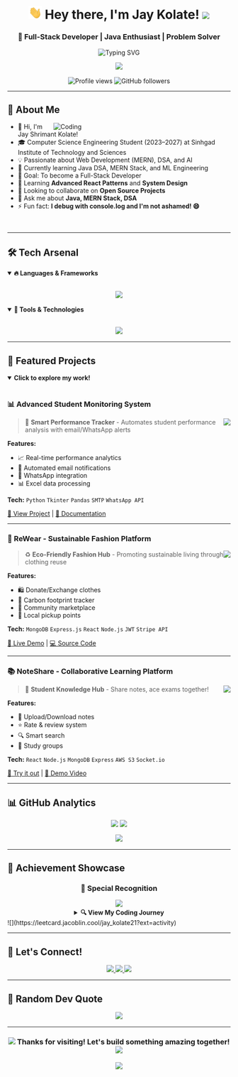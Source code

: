<h1 align="center">
  <img src="https://raw.githubusercontent.com/ABSphreak/ABSphreak/master/gifs/Hi.gif" width="30px"> Hey there, I'm Jay Kolate!
  <img src="https://media.giphy.com/media/hvRJCLFzcasrR4ia7z/giphy.gif" width="30px">
</h1>

<h3 align="center">🚀 Full-Stack Developer | Java Enthusiast | Problem Solver</h3>

<p align="center">
  <img src="https://readme-typing-svg.herokuapp.com?font=Fira+Code&pause=1000&color=2E9EF7&center=true&vCenter=true&width=435&lines=Building+scalable+web+applications;Solving+problems+with+code;Always+learning%2C+always+growing" alt="Typing SVG" />
</p>

<p align="center">
  <img src="https://media.giphy.com/media/qgQUggAC3Pfv687qPC/giphy.gif" width="300" />
</p>

<p align="center">
  <img src="https://komarev.com/ghpvc/?username=JayKolate&label=Profile%20views&color=0e75b6&style=flat" alt="Profile views" />
  <img src="https://img.shields.io/github/followers/JayKolate?label=Followers&style=social" alt="GitHub followers" />
</p>

---

## 💫 About Me

<img align="right" alt="Coding" width="400" src="https://cdn.dribbble.com/users/1162077/screenshots/3848914/programmer.gif">

- 👋 Hi, I'm Jay Shrimant Kolate!  
- 🎓 Computer Science Engineering Student (2023–2027) at Sinhgad Institute of Technology and Sciences  
- 💡 Passionate about Web Development (MERN), DSA, and AI  
- 🚀 Currently learning Java DSA, MERN Stack, and ML Engineering  
- 🎯 Goal: To become a Full-Stack Developer  
- 🌱 Learning **Advanced React Patterns** and **System Design**
- 👯 Looking to collaborate on **Open Source Projects**
- 💬 Ask me about **Java, MERN Stack, DSA**
- ⚡ Fun fact: **I debug with console.log and I'm not ashamed! 😄**

<br clear="both">

---

## 🛠️ Tech Arsenal

<details open>
<summary><b>🔥 Languages & Frameworks</b></summary>
<br>

<p align="center">
  <img src="https://skillicons.dev/icons?i=java,js,python,react,nodejs,express,mongodb,html,css,bootstrap" />
</p>

</details>

<details open>
<summary><b>🔧 Tools & Technologies</b></summary>
<br>

<p align="center">
  <img src="https://skillicons.dev/icons?i=git,github,vscode,firebase,mysql,vercel,netlify" />
</p>

</details>

---

## 🚀 Featured Projects

<details open>
<summary><b>Click to explore my work!</b></summary>
<br>

### 📊 Advanced Student Monitoring System
<img align="right" src="https://img.shields.io/badge/Python-FFD43B?style=for-the-badge&logo=python&logoColor=blue" />

> 🎯 **Smart Performance Tracker** - Automates student performance analysis with email/WhatsApp alerts

**Features:**
- 📈 Real-time performance analytics
- 📧 Automated email notifications
- 📱 WhatsApp integration
- 📊 Excel data processing

**Tech:** `Python` `Tkinter` `Pandas` `SMTP` `WhatsApp API`

[🔗 View Project](#) | [📝 Documentation](#)

---

### 👕 ReWear - Sustainable Fashion Platform
<img align="right" src="https://img.shields.io/badge/MERN-success?style=for-the-badge&logo=mongodb&logoColor=white" />

> ♻️ **Eco-Friendly Fashion Hub** - Promoting sustainable living through clothing reuse

**Features:**
- 🛍️ Donate/Exchange clothes
- 🌱 Carbon footprint tracker
- 👥 Community marketplace
- 📍 Local pickup points

**Tech:** `MongoDB` `Express.js` `React` `Node.js` `JWT` `Stripe API`

[🔗 Live Demo](#) | [💻 Source Code](#)

---

### 📚 NoteShare - Collaborative Learning Platform
<img align="right" src="https://img.shields.io/badge/MERN-success?style=for-the-badge&logo=mongodb&logoColor=white" />

> 📖 **Student Knowledge Hub** - Share notes, ace exams together!

**Features:**
- 📝 Upload/Download notes
- ⭐ Rate & review system
- 🔍 Smart search
- 👥 Study groups

**Tech:** `React` `Node.js` `MongoDB` `Express` `AWS S3` `Socket.io`

[🔗 Try it out](#) | [🎥 Demo Video](#)

</details>

---

## 📊 GitHub Analytics

<p align="center">
  <img width="49%" src="https://github-readme-stats.vercel.app/api?username=JayKolate&show_icons=true&theme=tokyonight&hide_border=true" />
  <img width="49%" src="https://github-readme-streak-stats.herokuapp.com/?user=JayKolate&theme=tokyonight&hide_border=true" />
</p>

<p align="center">
  <img src="https://github-readme-activity-graph.vercel.app/graph?username=JayKolate&theme=tokyo-night&hide_border=true" />
</p>

---



## 🏅 Achievement Showcase

<div align="center">
  
### 🎊 Special Recognition

<img src="https://img.shields.io/badge/🏆_LeetCode_50_Days_Badge-Earned_2025-gold?style=for-the-badge&labelColor=black&logo=leetcode" />

<details>
<summary><b>🔍 View My Coding Journey</b></summary>
<br>

- 🔥 **50 Days Badge**: Solved problems for 50 consecutive days
- 📈 **Total Problems**: 100+ solved across all difficulty levels
- 💪 **Strengths**: Arrays, Dynamic Programming, Trees
- 🎯 **Current Focus**: System Design & Advanced Algorithms

</details>

</div>
<!-- Or create a dedicated LeetCode section -->
 ![](https://leetcard.jacoblin.cool/jay_kolate21?ext=activity)

---

## 🤝 Let's Connect!

<p align="center">
  <a href="https://www.linkedin.com/in/jay-kolate-b97753304/">
    <img src="https://img.shields.io/badge/LinkedIn-0077B5?style=for-the-badge&logo=linkedin&logoColor=white" />
  </a>
  <a href="mailto:jaykolate529@gmail.com">
    <img src="https://img.shields.io/badge/Gmail-D14836?style=for-the-badge&logo=gmail&logoColor=white" />
  </a>
  <a href="https://github.com/JayKolate">
    <img src="https://img.shields.io/badge/GitHub-100000?style=for-the-badge&logo=github&logoColor=white" />
  </a>
</p>

---

## 💭 Random Dev Quote

<p align="center">
  <img src="https://quotes-github-readme.vercel.app/api?type=horizontal&theme=tokyonight" />
</p>

---

<h3 align="center">
  <img src="https://media.giphy.com/media/LnQjpWaON8nhr21vNW/giphy.gif" width="30"> 
  Thanks for visiting! Let's build something amazing together!
  <img src="https://media.giphy.com/media/LnQjpWaON8nhr21vNW/giphy.gif" width="30">
</h3>

<p align="center">
  <img src="https://capsule-render.vercel.app/api?type=waving&color=gradient&height=100&section=footer" />
</p>
